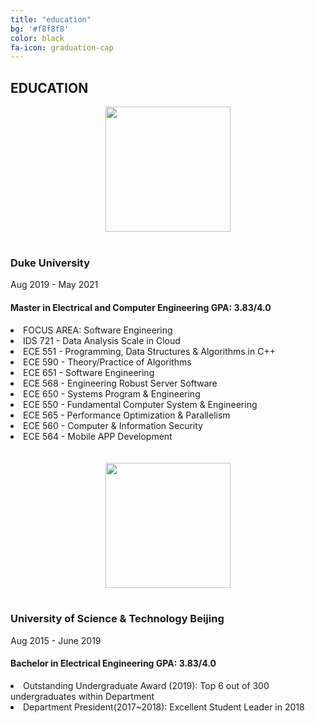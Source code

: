 ```yaml
---
title: "education"
bg: '#f8f8f8'
color: black
fa-icon: graduation-cap
---
```


<div id="education">
        <h2 class="heading">EDUCATION</h2>
        <div class="education-block">
            <div align="center"> 
                      <img src="img/duke.png" width="200px" />
            </div>
            <br>
            <h3>Duke University</h3>
            <span>Aug 2019 - May 2021</span>
            <h4>Master in Electrical and Computer Engineering <span>GPA: 3.83/4.0</span></h4>
            <li>FOCUS AREA: Software Engineering</li>
            <li>IDS 721  - Data Analysis Scale in Cloud</li>
            <li>ECE 551 - Programming, Data Structures & Algorithms in C++ </li>
            <li>ECE 590 - Theory/Practice of Algorithms </li>
            <li>ECE 651 - Software Engineering</li>
            <li>ECE 568 - Engineering Robust Server Software </li>
            <li>ECE 650 - Systems Program & Engineering </li>
            <li>ECE 550 - Fundamental Computer System & Engineering </li>
            <li>ECE 565 - Performance Optimization & Parallelism </li>
            <li>ECE 560 - Computer & Information Security</li>
            <li>ECE 564 - Mobile APP Development</li>
        </div>
        <br><br>
        <div class="education-block">
            <div align="center"> 
                      <img src="img/ustb.png" width="200px" />
            </div>
            <br>
            <h3>University of Science & Technology Beijing</h3>
            <span class="education-date">Aug 2015 - June 2019</span>
            <h4>Bachelor in Electrical Engineering <span class="education-date">GPA: 3.83/4.0</span></h4>
            <li>Outstanding Undergraduate Award (2019): Top 6 out of 300 undergraduates within Department</li>
            <li>Department President(2017~2018): Excellent Student Leader in 2018</li>
        </div>
    </div>

